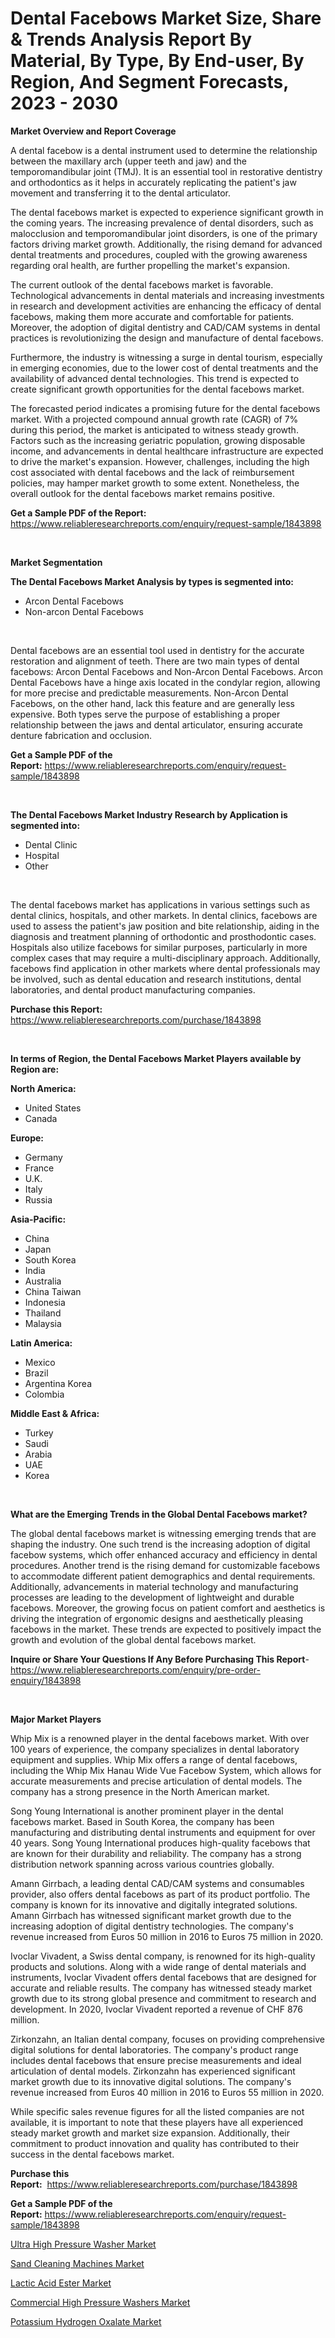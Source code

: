 <p><h1>Dental Facebows Market Size, Share & Trends Analysis Report By Material, By Type, By End-user, By Region, And Segment Forecasts, 2023 - 2030</h1></p><p><strong>Market Overview and Report Coverage</strong></p>
<p><p>A dental facebow is a dental instrument used to determine the relationship between the maxillary arch (upper teeth and jaw) and the temporomandibular joint (TMJ). It is an essential tool in restorative dentistry and orthodontics as it helps in accurately replicating the patient's jaw movement and transferring it to the dental articulator.</p><p>The dental facebows market is expected to experience significant growth in the coming years. The increasing prevalence of dental disorders, such as malocclusion and temporomandibular joint disorders, is one of the primary factors driving market growth. Additionally, the rising demand for advanced dental treatments and procedures, coupled with the growing awareness regarding oral health, are further propelling the market's expansion.</p><p>The current outlook of the dental facebows market is favorable. Technological advancements in dental materials and increasing investments in research and development activities are enhancing the efficacy of dental facebows, making them more accurate and comfortable for patients. Moreover, the adoption of digital dentistry and CAD/CAM systems in dental practices is revolutionizing the design and manufacture of dental facebows.</p><p>Furthermore, the industry is witnessing a surge in dental tourism, especially in emerging economies, due to the lower cost of dental treatments and the availability of advanced dental technologies. This trend is expected to create significant growth opportunities for the dental facebows market.</p><p>The forecasted period indicates a promising future for the dental facebows market. With a projected compound annual growth rate (CAGR) of 7% during this period, the market is anticipated to witness steady growth. Factors such as the increasing geriatric population, growing disposable income, and advancements in dental healthcare infrastructure are expected to drive the market's expansion. However, challenges, including the high cost associated with dental facebows and the lack of reimbursement policies, may hamper market growth to some extent. Nonetheless, the overall outlook for the dental facebows market remains positive.</p></p>
<p><strong>Get a Sample PDF of the Report:</strong> <a href="https://www.reliableresearchreports.com/enquiry/request-sample/1843898">https://www.reliableresearchreports.com/enquiry/request-sample/1843898</a></p>
<p>&nbsp;</p>
<p><strong>Market Segmentation</strong></p>
<p><strong>The Dental Facebows Market Analysis by types is segmented into:</strong></p>
<p><ul><li>Arcon Dental Facebows</li><li>Non-arcon Dental Facebows</li></ul></p>
<p>&nbsp;</p>
<p><p>Dental facebows are an essential tool used in dentistry for the accurate restoration and alignment of teeth. There are two main types of dental facebows: Arcon Dental Facebows and Non-Arcon Dental Facebows. Arcon Dental Facebows have a hinge axis located in the condylar region, allowing for more precise and predictable measurements. Non-Arcon Dental Facebows, on the other hand, lack this feature and are generally less expensive. Both types serve the purpose of establishing a proper relationship between the jaws and dental articulator, ensuring accurate denture fabrication and occlusion.</p></p>
<p><strong>Get a Sample PDF of the Report:</strong>&nbsp;<a href="https://www.reliableresearchreports.com/enquiry/request-sample/1843898">https://www.reliableresearchreports.com/enquiry/request-sample/1843898</a></p>
<p>&nbsp;</p>
<p><strong>The Dental Facebows Market Industry Research by Application is segmented into:</strong></p>
<p><ul><li>Dental Clinic</li><li>Hospital</li><li>Other</li></ul></p>
<p>&nbsp;</p>
<p><p>The dental facebows market has applications in various settings such as dental clinics, hospitals, and other markets. In dental clinics, facebows are used to assess the patient's jaw position and bite relationship, aiding in the diagnosis and treatment planning of orthodontic and prosthodontic cases. Hospitals also utilize facebows for similar purposes, particularly in more complex cases that may require a multi-disciplinary approach. Additionally, facebows find application in other markets where dental professionals may be involved, such as dental education and research institutions, dental laboratories, and dental product manufacturing companies.</p></p>
<p><strong>Purchase this Report:</strong>&nbsp; <a href="https://www.reliableresearchreports.com/purchase/1843898">https://www.reliableresearchreports.com/purchase/1843898</a></p>
<p>&nbsp;</p>
<p><strong>In terms of Region, the Dental Facebows Market Players available by Region are:</strong></p>
<p>
    <p> <strong> North America: </strong>
        <ul>
            <li>United States</li>
            <li>Canada</li>
        </ul>
        </p> 
    <p> <strong> Europe: </strong>
        <ul>
            <li>Germany</li>
            <li>France</li>
            <li>U.K.</li>
            <li>Italy</li>
            <li>Russia</li>
        </ul>
        </p> 
    <p> <strong> Asia-Pacific: </strong>
        <ul>
            <li>China</li>
            <li>Japan</li>
            <li>South Korea</li>
            <li>India</li>
            <li>Australia</li>
            <li>China Taiwan</li>
            <li>Indonesia</li>
            <li>Thailand</li>
            <li>Malaysia</li>
        </ul>
        </p> 
    <p> <strong> Latin America: </strong>
        <ul>
            <li>Mexico</li>
            <li>Brazil</li>
            <li>Argentina Korea</li>
            <li>Colombia</li>
        </ul>
        </p> 
    <p> <strong> Middle East & Africa: </strong>
        <ul>
            <li>Turkey</li>
            <li>Saudi</li>
            <li>Arabia</li>
            <li>UAE</li>
            <li>Korea</li>
        </ul>
    </p>
    </p>
<p>&nbsp;</p>
<p><strong>What are the Emerging Trends in the Global Dental Facebows market?</strong></p>
<p><p>The global dental facebows market is witnessing emerging trends that are shaping the industry. One such trend is the increasing adoption of digital facebow systems, which offer enhanced accuracy and efficiency in dental procedures. Another trend is the rising demand for customizable facebows to accommodate different patient demographics and dental requirements. Additionally, advancements in material technology and manufacturing processes are leading to the development of lightweight and durable facebows. Moreover, the growing focus on patient comfort and aesthetics is driving the integration of ergonomic designs and aesthetically pleasing facebows in the market. These trends are expected to positively impact the growth and evolution of the global dental facebows market.</p></p>
<p><strong>Inquire or Share Your Questions If Any Before Purchasing This Report</strong>- <a href="https://www.reliableresearchreports.com/enquiry/pre-order-enquiry/1843898">https://www.reliableresearchreports.com/enquiry/pre-order-enquiry/1843898</a></p>
<p>&nbsp;</p>
<p><strong>Major Market Players</strong></p>
<p><p>Whip Mix is a renowned player in the dental facebows market. With over 100 years of experience, the company specializes in dental laboratory equipment and supplies. Whip Mix offers a range of dental facebows, including the Whip Mix Hanau Wide Vue Facebow System, which allows for accurate measurements and precise articulation of dental models. The company has a strong presence in the North American market.</p><p>Song Young International is another prominent player in the dental facebows market. Based in South Korea, the company has been manufacturing and distributing dental instruments and equipment for over 40 years. Song Young International produces high-quality facebows that are known for their durability and reliability. The company has a strong distribution network spanning across various countries globally.</p><p>Amann Girrbach, a leading dental CAD/CAM systems and consumables provider, also offers dental facebows as part of its product portfolio. The company is known for its innovative and digitally integrated solutions. Amann Girrbach has witnessed significant market growth due to the increasing adoption of digital dentistry technologies. The company's revenue increased from Euros 50 million in 2016 to Euros 75 million in 2020.</p><p>Ivoclar Vivadent, a Swiss dental company, is renowned for its high-quality products and solutions. Along with a wide range of dental materials and instruments, Ivoclar Vivadent offers dental facebows that are designed for accurate and reliable results. The company has witnessed steady market growth due to its strong global presence and commitment to research and development. In 2020, Ivoclar Vivadent reported a revenue of CHF 876 million.</p><p>Zirkonzahn, an Italian dental company, focuses on providing comprehensive digital solutions for dental laboratories. The company's product range includes dental facebows that ensure precise measurements and ideal articulation of dental models. Zirkonzahn has experienced significant market growth due to its innovative digital solutions. The company's revenue increased from Euros 40 million in 2016 to Euros 55 million in 2020.</p><p>While specific sales revenue figures for all the listed companies are not available, it is important to note that these players have all experienced steady market growth and market size expansion. Additionally, their commitment to product innovation and quality has contributed to their success in the dental facebows market.</p></p>
<p><strong>Purchase this Report:</strong>&nbsp;&nbsp;<a href="https://www.reliableresearchreports.com/purchase/1843898">https://www.reliableresearchreports.com/purchase/1843898</a></p>
<p></p>
<p><strong>Get a Sample PDF of the Report:</strong>&nbsp;<a href="https://www.reliableresearchreports.com/enquiry/request-sample/1843898">https://www.reliableresearchreports.com/enquiry/request-sample/1843898</a></p>
<p><p><a href="https://medium.com/@darrensipes2023/ultra-high-pressure-washer-market-the-key-to-successful-business-strategy-forecast-till-2030-e204074c2bdd">Ultra High Pressure Washer Market</a></p><p><a href="https://medium.com/@sanjoy753352/sand-cleaning-machines-market-size-and-market-trends-complete-industry-overview-2023-to-2030-64e78dbd9388">Sand Cleaning Machines Market</a></p><p><a href="https://github.com/rahu1501/Market-Research-Report-List-1/blob/main/lactic-acid-ester-market.md">Lactic Acid Ester Market</a></p><p><a href="https://medium.com/@soledadroob625/commercial-high-pressure-washers-market-insight-market-trends-growth-forecasted-from-2023-to-798e2ea2dc51">Commercial High Pressure Washers Market</a></p><p><a href="https://github.com/rahu1503/Market-Research-Report-List-1/blob/main/potassium-hydrogen-oxalate-market.md">Potassium Hydrogen Oxalate Market</a></p></p>
